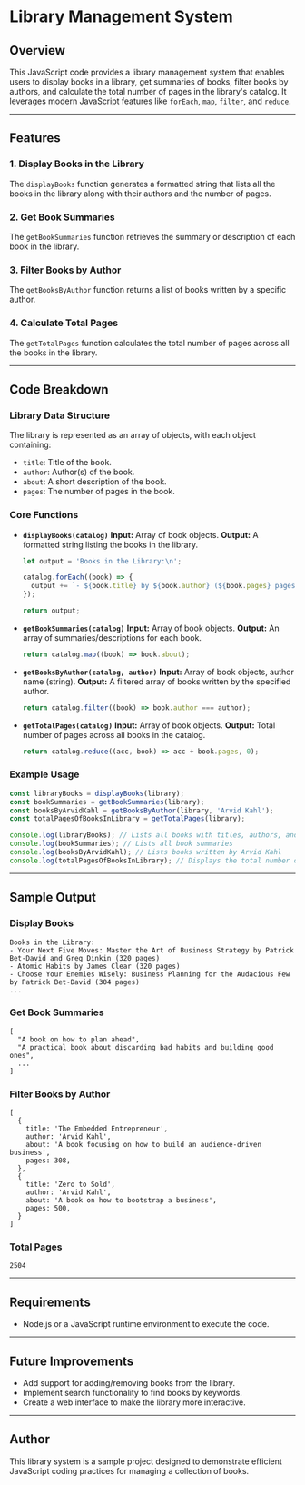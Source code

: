 # Library Management System

## Overview

This JavaScript code provides a library management system that enables users to display books in a library, get summaries of books, filter books by authors, and calculate the total number of pages in the library's catalog. It leverages modern JavaScript features like `forEach`, `map`, `filter`, and `reduce`.

---

## Features

### 1. **Display Books in the Library**

The `displayBooks` function generates a formatted string that lists all the books in the library along with their authors and the number of pages.

### 2. **Get Book Summaries**

The `getBookSummaries` function retrieves the summary or description of each book in the library.

### 3. **Filter Books by Author**

The `getBooksByAuthor` function returns a list of books written by a specific author.

### 4. **Calculate Total Pages**

The `getTotalPages` function calculates the total number of pages across all the books in the library.

---

## Code Breakdown

### Library Data Structure

The library is represented as an array of objects, with each object containing:

* `title`: Title of the book.
* `author`: Author(s) of the book.
* `about`: A short description of the book.
* `pages`: The number of pages in the book.

### Core Functions

* **`displayBooks(catalog)`**
  **Input:** Array of book objects.
  **Output:** A formatted string listing the books in the library.

  ```javascript
  let output = 'Books in the Library:\n';

  catalog.forEach((book) => {
    output += `- ${book.title} by ${book.author} (${book.pages} pages)\n`;
  });

  return output;
  ```

* **`getBookSummaries(catalog)`**
  **Input:** Array of book objects.
  **Output:** An array of summaries/descriptions for each book.

  ```javascript
  return catalog.map((book) => book.about);
  ```

* **`getBooksByAuthor(catalog, author)`**
  **Input:** Array of book objects, author name (string).
  **Output:** A filtered array of books written by the specified author.

  ```javascript
  return catalog.filter((book) => book.author === author);
  ```

* **`getTotalPages(catalog)`**
  **Input:** Array of book objects.
  **Output:** Total number of pages across all books in the catalog.

  ```javascript
  return catalog.reduce((acc, book) => acc + book.pages, 0);
  ```

### Example Usage

```javascript
const libraryBooks = displayBooks(library);
const bookSummaries = getBookSummaries(library);
const booksByArvidKahl = getBooksByAuthor(library, 'Arvid Kahl');
const totalPagesOfBooksInLibrary = getTotalPages(library);

console.log(libraryBooks); // Lists all books with titles, authors, and pages
console.log(bookSummaries); // Lists all book summaries
console.log(booksByArvidKahl); // Lists books written by Arvid Kahl
console.log(totalPagesOfBooksInLibrary); // Displays the total number of pages
```

---

## Sample Output

### Display Books

```
Books in the Library:
- Your Next Five Moves: Master the Art of Business Strategy by Patrick Bet-David and Greg Dinkin (320 pages)
- Atomic Habits by James Clear (320 pages)
- Choose Your Enemies Wisely: Business Planning for the Audacious Few by Patrick Bet-David (304 pages)
...
```

### Get Book Summaries

```
[
  "A book on how to plan ahead",
  "A practical book about discarding bad habits and building good ones",
  ...
]
```

### Filter Books by Author

```
[
  {
    title: 'The Embedded Entrepreneur',
    author: 'Arvid Kahl',
    about: 'A book focusing on how to build an audience-driven business',
    pages: 308,
  },
  {
    title: 'Zero to Sold',
    author: 'Arvid Kahl',
    about: 'A book on how to bootstrap a business',
    pages: 500,
  }
]
```

### Total Pages

```
2504
```

---

## Requirements

* Node.js or a JavaScript runtime environment to execute the code.

---

## Future Improvements

* Add support for adding/removing books from the library.
* Implement search functionality to find books by keywords.
* Create a web interface to make the library more interactive.

---

## Author

This library system is a sample project designed to demonstrate efficient JavaScript coding practices for managing a collection of books.

